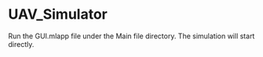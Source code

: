 # UAV_Simulator

Run the GUI.mlapp file under the Main file directory. The simulation will start directly.

